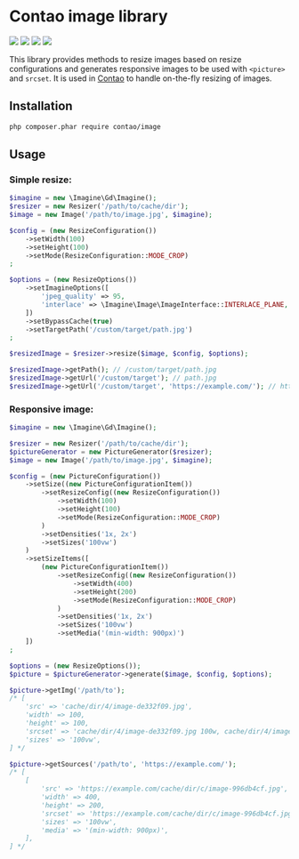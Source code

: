 Contao image library
====================

[![](https://img.shields.io/travis/contao/image/master.svg?style=flat-square)](https://travis-ci.org/contao/image/)
[![](https://img.shields.io/coveralls/contao/image/master.svg?style=flat-square)](https://coveralls.io/github/contao/image)
[![](https://img.shields.io/packagist/v/contao/image.svg?style=flat-square)](https://packagist.org/packages/contao/image)
[![](https://img.shields.io/packagist/dt/contao/image.svg?style=flat-square)](https://packagist.org/packages/contao/image)

This library provides methods to resize images based on resize configurations
and generates responsive images to be used with `<picture>` and `srcset`. It is
used in [Contao][1] to handle on-the-fly resizing of images.

Installation
------------

```sh
php composer.phar require contao/image
```

Usage
-----

### Simple resize:

```php
$imagine = new \Imagine\Gd\Imagine();
$resizer = new Resizer('/path/to/cache/dir');
$image = new Image('/path/to/image.jpg', $imagine);

$config = (new ResizeConfiguration())
    ->setWidth(100)
    ->setHeight(100)
    ->setMode(ResizeConfiguration::MODE_CROP)
;

$options = (new ResizeOptions())
    ->setImagineOptions([
        'jpeg_quality' => 95,
        'interlace' => \Imagine\Image\ImageInterface::INTERLACE_PLANE,
    ])
    ->setBypassCache(true)
    ->setTargetPath('/custom/target/path.jpg')
;

$resizedImage = $resizer->resize($image, $config, $options);

$resizedImage->getPath(); // /custom/target/path.jpg
$resizedImage->getUrl('/custom/target'); // path.jpg
$resizedImage->getUrl('/custom/target', 'https://example.com/'); // https://example.com/path.jpg
```

### Responsive image:

```php
$imagine = new \Imagine\Gd\Imagine();

$resizer = new Resizer('/path/to/cache/dir');
$pictureGenerator = new PictureGenerator($resizer);
$image = new Image('/path/to/image.jpg', $imagine);

$config = (new PictureConfiguration())
    ->setSize((new PictureConfigurationItem())
        ->setResizeConfig((new ResizeConfiguration())
            ->setWidth(100)
            ->setHeight(100)
            ->setMode(ResizeConfiguration::MODE_CROP)
        )
        ->setDensities('1x, 2x')
        ->setSizes('100vw')
    )
    ->setSizeItems([
        (new PictureConfigurationItem())
            ->setResizeConfig((new ResizeConfiguration())
                ->setWidth(400)
                ->setHeight(200)
                ->setMode(ResizeConfiguration::MODE_CROP)
            )
            ->setDensities('1x, 2x')
            ->setSizes('100vw')
            ->setMedia('(min-width: 900px)')
    ])
;

$options = (new ResizeOptions());
$picture = $pictureGenerator->generate($image, $config, $options);

$picture->getImg('/path/to');
/* [
    'src' => 'cache/dir/4/image-de332f09.jpg',
    'width' => 100,
    'height' => 100,
    'srcset' => 'cache/dir/4/image-de332f09.jpg 100w, cache/dir/4/image-9e0829dd.jpg 200w',
    'sizes' => '100vw',
] */

$picture->getSources('/path/to', 'https://example.com/');
/* [
    [
        'src' => 'https://example.com/cache/dir/c/image-996db4cf.jpg',
        'width' => 400,
        'height' => 200,
        'srcset' => 'https://example.com/cache/dir/c/image-996db4cf.jpg 400w, https://example.com/cache/dir/2/image-457dc5e0.jpg 800w',
        'sizes' => '100vw',
        'media' => '(min-width: 900px)',
    ],
] */
```

[1]: https://contao.org
